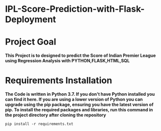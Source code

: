 # IPL-Score-Prediction-with-Flask-Deployment

# Project Goal

 **This Project is to designed to predict the Score of Indian Premier League using Regression Analysis with PYTHON,FLASK,HTML,SQL**

# Requirements Installation

**The Code is written in Python 3.7. If you don't have Python installed you can find it here. If you are using a lower version of Python you can upgrade using the pip package, ensuring you have the latest version of pip. To install the required packages and libraries, run this command in the project directory after cloning the repository**

    pip install -r requirements.txt
    



